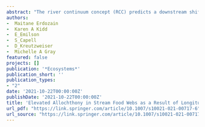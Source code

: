 ```yaml
--- 
abstract: "The river continuum concept (RCC) predicts a downstream shift in the reliance of aquatic consumers from terrestrial to aquatic carbon sources, but this concept has rarely been assessed with longitudinal studies. Similarly, there are no studies addressing how forestry related disturbances to the structure of headwater food webs manifest (accumulate/dissipate) downstream and/or whether forest management alters natural longitudinal trends predicted by the RCC. Using stable isotopes of carbon, nitrogen and hydrogen, we investigated how: 1) autochthony in macroinvertebrates and fish change from small streams to larger downstream sites within a basin with minimal forest management (New Brunswick, Canada); 2) longitudinal trends in autochthony and food web length compare among three basins with different forest management intensity [intensive (harvest and replanting), extensive (harvest only …"
authors: 
-  Maitane Erdozain
-  Karen A Kidd
-  E_Emilson
-  S_Capell
-  D_Kreutzweiser
-  Michelle A Gray
featured: false
projects: []
publication: '*Ecosystems*'
publication_short: ''
publication_types:
- "2"
date: '2021-10-22T00:00:00Z'
publishDate: '2021-10-22T00:00:00Z'
title: 'Elevated Allochthony in Stream Food Webs as a Result of Longitudinal Cumulative Effects of Forest Management'
url_pdf: "https://link.springer.com/article/10.1007/s10021-021-00717-6"
url_source: "https://link.springer.com/article/10.1007/s10021-021-00717-6"
--- 
```

